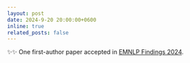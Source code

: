 ```yaml
---
layout: post
date: 2024-9-20 20:00:00+0600
inline: true
related_posts: false
---
```


✨✨ One first-author paper accepted in [EMNLP Findings 2024](https://aclanthology.org/2024.findings-emnlp.831/).
